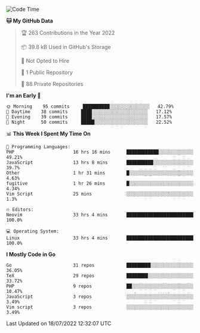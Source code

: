 
<!--START_SECTION:waka-->
![Code Time](http://img.shields.io/badge/Code%20Time-2%2C262%20hrs%2014%20mins-blue)

**🐱 My GitHub Data** 

> 🏆 263 Contributions in the Year 2022
 > 
> 📦 39.8 kB Used in GitHub's Storage 
 > 
> 🚫 Not Opted to Hire
 > 
> 📜 1 Public Repository 
 > 
> 🔑 88 Private Repositories  
 > 
**I'm an Early 🐤** 

```text
🌞 Morning    95 commits     ██████████░░░░░░░░░░░░░░░   42.79% 
🌆 Daytime    38 commits     ████░░░░░░░░░░░░░░░░░░░░░   17.12% 
🌃 Evening    39 commits     ████░░░░░░░░░░░░░░░░░░░░░   17.57% 
🌙 Night      50 commits     █████░░░░░░░░░░░░░░░░░░░░   22.52%

```


📊 **This Week I Spent My Time On** 

```text
💬 Programming Languages: 
PHP                      16 hrs 16 mins      ████████████░░░░░░░░░░░░░   49.21% 
JavaScript               13 hrs 8 mins       ██████████░░░░░░░░░░░░░░░   39.7% 
Other                    1 hr 31 mins        █░░░░░░░░░░░░░░░░░░░░░░░░   4.63% 
fugitive                 1 hr 26 mins        █░░░░░░░░░░░░░░░░░░░░░░░░   4.34% 
Vim Script               25 mins             ░░░░░░░░░░░░░░░░░░░░░░░░░   1.3%

🔥 Editors: 
Neovim                   33 hrs 4 mins       █████████████████████████   100.0%

💻 Operating System: 
Linux                    33 hrs 4 mins       █████████████████████████   100.0%

```

**I Mostly Code in Go** 

```text
Go                       31 repos            █████████░░░░░░░░░░░░░░░░   36.05% 
TeX                      29 repos            ████████░░░░░░░░░░░░░░░░░   33.72% 
PHP                      9 repos             ██░░░░░░░░░░░░░░░░░░░░░░░   10.47% 
JavaScript               3 repos             ░░░░░░░░░░░░░░░░░░░░░░░░░   3.49% 
Vim script               3 repos             ░░░░░░░░░░░░░░░░░░░░░░░░░   3.49%

```



 Last Updated on 18/07/2022 12:32:07 UTC
<!--END_SECTION:waka-->
